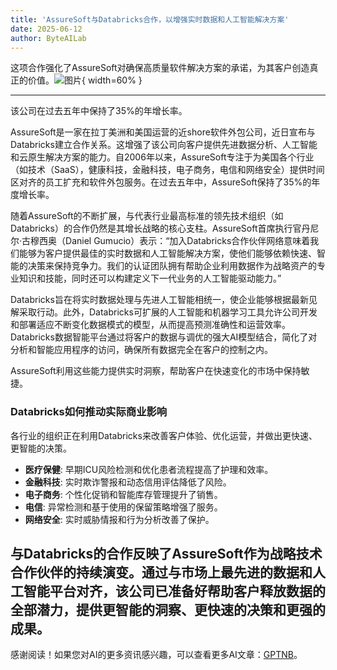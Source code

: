 ```yaml
---
title: 'AssureSoft与Databricks合作，以增强实时数据和人工智能解决方案'
date: 2025-06-12
author: ByteAILab
---
```


这项合作强化了AssureSoft对确保高质量软件解决方案的承诺，为其客户创造真正的价值。![图片](https://ai-techpark.com/wp-content/uploads/AssureSoft.jpg){ width=60% }

---
该公司在过去五年中保持了35%的年增长率。

AssureSoft是一家在拉丁美洲和美国运营的近shore软件外包公司，近日宣布与Databricks建立合作关系。这增强了该公司向客户提供先进数据分析、人工智能和云原生解决方案的能力。自2006年以来，AssureSoft专注于为美国各个行业（如技术（SaaS），健康科技，金融科技，电子商务，电信和网络安全）提供时间区对齐的员工扩充和软件外包服务。在过去五年中，AssureSoft保持了35%的年度增长率。

随着AssureSoft的不断扩展，与代表行业最高标准的领先技术组织（如Databricks）的合作仍然是其增长战略的核心支柱。AssureSoft首席执行官丹尼尔·古穆西奥（Daniel Gumucio）表示：“加入Databricks合作伙伴网络意味着我们能够为客户提供最佳的实时数据和人工智能解决方案，使他们能够依赖快速、智能的决策来保持竞争力。我们的认证团队拥有帮助企业利用数据作为战略资产的专业知识和技能，同时还可以构建定义下一代业务的人工智能驱动能力。”

Databricks旨在将实时数据处理与先进人工智能相统一，使企业能够根据最新见解采取行动。此外，Databricks可扩展的人工智能和机器学习工具允许公司开发和部署适应不断变化数据模式的模型，从而提高预测准确性和运营效率。Databricks数据智能平台通过将客户的数据与调优的强大AI模型结合，简化了对分析和智能应用程序的访问，确保所有数据完全在客户的控制之内。

AssureSoft利用这些能力提供实时洞察，帮助客户在快速变化的市场中保持敏捷。

### Databricks如何推动实际商业影响
各行业的组织正在利用Databricks来改善客户体验、优化运营，并做出更快速、更智能的决策。

- **医疗保健**: 早期ICU风险检测和优化患者流程提高了护理和效率。
- **金融科技**: 实时欺诈警报和动态信用评估降低了风险。
- **电子商务**: 个性化促销和智能库存管理提升了销售。
- **电信**: 异常检测和基于使用的保留策略增强了服务。
- **网络安全**: 实时威胁情报和行为分析改善了保护。

与Databricks的合作反映了AssureSoft作为战略技术合作伙伴的持续演变。通过与市场上最先进的数据和人工智能平台对齐，该公司已准备好帮助客户释放数据的全部潜力，提供更智能的洞察、更快速的决策和更强的成果。
---
感谢阅读！如果您对AI的更多资讯感兴趣，可以查看更多AI文章：[GPTNB](https://gptnb.com)。